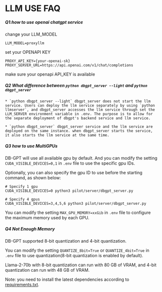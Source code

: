 LLM USE FAQ
==================================
##### Q1:how to use openai chatgpt service
change your LLM_MODEL
````shell
LLM_MODEL=proxyllm
````

set your OPENAPI KEY

````shell
PROXY_API_KEY={your-openai-sk}
PROXY_SERVER_URL=https://api.openai.com/v1/chat/completions
````

make sure your openapi API_KEY is available

##### Q2 What difference between `python dbgpt_server --light` and `python dbgpt_server`

```{note}
* `python dbgpt_server --light` dbgpt_server does not start the llm service. Users can deploy the llm service separately by using `python llmserver`, and dbgpt_server accesses the llm service through set the LLM_SERVER environment variable in .env. The purpose is to allow for the separate deployment of dbgpt's backend service and llm service.

* `python dbgpt_server` dbgpt_server service and the llm service are deployed on the same instance. when dbgpt_server starts the service, it also starts the llm service at the same time.

```

##### Q3 how to use MultiGPUs

DB-GPT will use all available gpu by default. And you can modify the setting `CUDA_VISIBLE_DEVICES=0,1` in `.env` file
to use the specific gpu IDs.

Optionally, you can also specify the gpu ID to use before the starting command, as shown below:

````shell
# Specify 1 gpu
CUDA_VISIBLE_DEVICES=0 python3 pilot/server/dbgpt_server.py

# Specify 4 gpus
CUDA_VISIBLE_DEVICES=3,4,5,6 python3 pilot/server/dbgpt_server.py
````

You can modify the setting `MAX_GPU_MEMORY=xxGib` in `.env` file to configure the maximum memory used by each GPU.

##### Q4 Not Enough Memory

DB-GPT supported 8-bit quantization and 4-bit quantization.

You can modify the setting `QUANTIZE_8bit=True` or `QUANTIZE_4bit=True` in `.env` file to use quantization(8-bit quantization is enabled by default).

Llama-2-70b with 8-bit quantization can run with 80 GB of VRAM, and 4-bit quantization can run with 48 GB of VRAM.

Note: you need to install the latest dependencies according to [requirements.txt](https://github.com/eosphoros-ai/DB-GPT/blob/main/requirements.txt).
